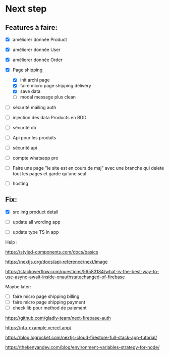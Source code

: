 # Next step

## Features à faire:

- [X] améliorer donnée Product
- [X] améliorer donnée User
- [X] améliorer donnée Order

- [X] Page shipping
  - [X] init archi page
  - [X] faire micro page shipping delivery 
  - [X] save data
  - [ ] modal message plus clean
  
- [ ] sécurité mailing auth

- [ ] injection des data Products en BDD
- [ ] sécurité db

- [ ] Api pour les produits
- [ ] sécurité api

- [ ] compte whatsapp pro
- [ ] Faire une page "le site est en cours de maj" avec une branche qui delete tout les pages et garde qu'une seul

- [ ] hosting

## Fix:

- [X] src img product detail
- [ ] update all wording app
- [ ] update type TS in app


Help :

https://styled-components.com/docs/basics

https://nextjs.org/docs/api-reference/next/image

https://stackoverflow.com/questions/56583184/what-is-the-best-way-to-use-async-await-inside-onauthstatechanged-of-firebase


Maybe later:

- [ ] faire micro page shipping billing
- [ ] faire micro page shipping payment
- [ ] check lib pour method de paiement

https://github.com/gladly-team/next-firebase-auth

https://nfa-example.vercel.app/

https://blog.logrocket.com/nextjs-cloud-firestore-full-stack-app-tutorial/

https://thekenyandev.com/blog/environment-variables-strategy-for-node/